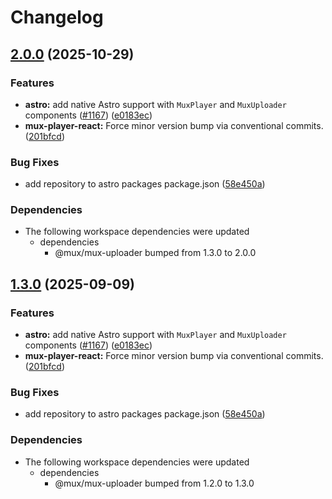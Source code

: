 # Changelog

## [2.0.0](https://github.com/ronalduQualabs/elements/compare/@mux/mux-uploader-astro@1.3.0...@mux/mux-uploader-astro@2.0.0) (2025-10-29)


### Features

* **astro:** add native Astro support with `MuxPlayer` and `MuxUploader` components ([#1167](https://github.com/ronalduQualabs/elements/issues/1167)) ([e0183ec](https://github.com/ronalduQualabs/elements/commit/e0183eceb30b98542356972f39652ce0ccf587ff))
* **mux-player-react:** Force minor version bump via conventional commits. ([201bfcd](https://github.com/ronalduQualabs/elements/commit/201bfcd2a4137b2c409d1ce5fb3b32576a99ba31))


### Bug Fixes

* add repository to astro packages package.json ([58e450a](https://github.com/ronalduQualabs/elements/commit/58e450a7f0ba27fb18524995e641804a295dd81d))


### Dependencies

* The following workspace dependencies were updated
  * dependencies
    * @mux/mux-uploader bumped from 1.3.0 to 2.0.0

## [1.3.0](https://github.com/muxinc/elements/compare/@mux/mux-uploader-astro@1.2.0...@mux/mux-uploader-astro@1.3.0) (2025-09-09)


### Features

* **astro:** add native Astro support with `MuxPlayer` and `MuxUploader` components ([#1167](https://github.com/muxinc/elements/issues/1167)) ([e0183ec](https://github.com/muxinc/elements/commit/e0183eceb30b98542356972f39652ce0ccf587ff))
* **mux-player-react:** Force minor version bump via conventional commits. ([201bfcd](https://github.com/muxinc/elements/commit/201bfcd2a4137b2c409d1ce5fb3b32576a99ba31))


### Bug Fixes

* add repository to astro packages package.json ([58e450a](https://github.com/muxinc/elements/commit/58e450a7f0ba27fb18524995e641804a295dd81d))


### Dependencies

* The following workspace dependencies were updated
  * dependencies
    * @mux/mux-uploader bumped from 1.2.0 to 1.3.0
